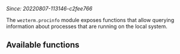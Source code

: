 *Since: 20220807-113146-c2fee766*

The `wezterm.procinfo` module exposes functions that allow querying information
about processes that are running on the local system.

## Available functions


